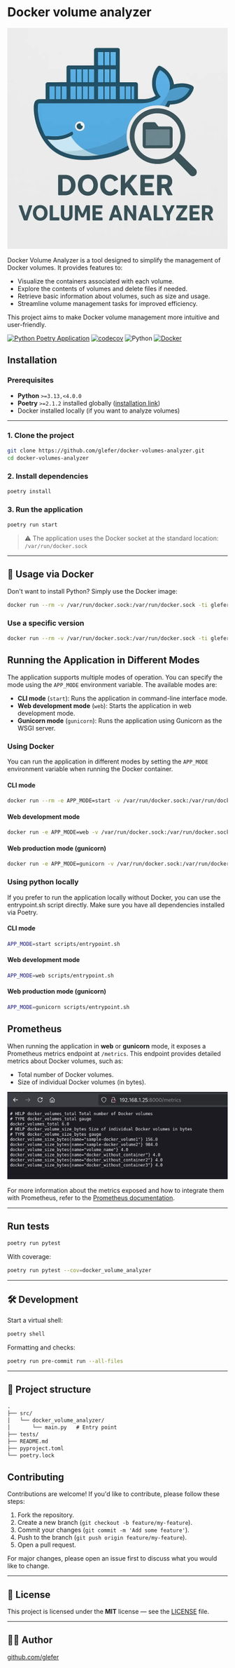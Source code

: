 # Docker volume analyzer

![Banner](./doc/assets/icon.webp)

Docker Volume Analyzer is a tool designed to simplify the management of Docker volumes. It provides features to:

- Visualize the containers associated with each volume.
- Explore the contents of volumes and delete files if needed.
- Retrieve basic information about volumes, such as size and usage.
- Streamline volume management tasks for improved efficiency.

This project aims to make Docker volume management more intuitive and user-friendly.

[![Python Poetry Application](https://github.com/glefer/docker-volumes-analyzer/actions/workflows/main.yml/badge.svg)](https://github.com/glefer/docker-volumes-analyzer/actions/workflows/main.yml)
[![codecov](https://codecov.io/gh/glefer/docker-volumes-analyzer/branch/main/graph/badge.svg?token=JRjmc0emjT)](https://codecov.io/gh/glefer/docker-volumes-analyzer)
![Python](https://img.shields.io/badge/python-3.13-blue)
[![Docker](https://img.shields.io/docker/pulls/glefer/docker-volumes-analyzer)](https://hub.docker.com/r/glefer/docker-volumes-analyzer)

## Installation

### Prerequisites

- **Python** `>=3.13,<4.0.0`
- **Poetry** `>=2.1.2` installed globally ([installation link](https://python-poetry.org/docs/#installation))
- Docker installed locally (if you want to analyze volumes)

---

### 1. Clone the project

```bash
git clone https://github.com/glefer/docker-volumes-analyzer.git
cd docker-volumes-analyzer
```

### 2. Install dependencies

```bash
poetry install
```

### 3. Run the application

```bash
poetry run start
```

> ⚠️ The application uses the Docker socket at the standard location: `/var/run/docker.sock`

---

## 🐳 Usage via Docker 

Don't want to install Python? Simply use the Docker image:

```bash
docker run --rm -v /var/run/docker.sock:/var/run/docker.sock -ti glefer/docker-volumes-analyzer:latest
```

### Use a specific version

```bash
docker run --rm -v /var/run/docker.sock:/var/run/docker.sock -ti glefer/docker-volumes-analyzer:0.1.0
```

## Running the Application in Different Modes

The application supports multiple modes of operation. You can specify the mode using the `APP_MODE` environment variable. The available modes are:

- **CLI mode** (`start`): Runs the application in command-line interface mode.
- **Web development mode** (`web`): Starts the application in web development mode.
- **Gunicorn mode** (`gunicorn`): Runs the application using Gunicorn as the WSGI server.

### Using Docker
You can run the application in different modes by setting the `APP_MODE` environment variable when running the Docker container.

#### CLI mode
```bash
docker run --rm -e APP_MODE=start -v /var/run/docker.sock:/var/run/docker.sock -ti glefer/docker-volumes-analyzer:latest
```

#### Web development mode
```bash
docker run -e APP_MODE=web -v /var/run/docker.sock:/var/run/docker.sock glefer/docker-volumes-analyzer:latest
```

#### Web production mode (gunicorn)
```bash
docker run -e APP_MODE=gunicorn -v /var/run/docker.sock:/var/run/docker.sock glefer/docker-volumes-analyzer:latest
```

### Using python locally
If you prefer to run the application locally without Docker, you can use the entrypoint.sh script directly. Make sure you have all dependencies installed via Poetry.


#### CLI mode
```bash
APP_MODE=start scripts/entrypoint.sh
```

#### Web development mode
```bash
APP_MODE=web scripts/entrypoint.sh
```

#### Web production mode (gunicorn)
```bash
APP_MODE=gunicorn scripts/entrypoint.sh
```

## Prometheus

When running the application in **web** or **gunicorn** mode, it exposes a Prometheus metrics endpoint at `/metrics`. This endpoint provides detailed metrics about Docker volumes, such as:

- Total number of Docker volumes.
- Size of individual Docker volumes (in bytes).

![Metrics](./doc/assets/metrics-endpoint.png)


For more information about the metrics exposed and how to integrate them with Prometheus, refer to the [Prometheus documentation](./doc/prometheus.md).

---

## Run tests

```bash
poetry run pytest
```

With coverage:

```bash
poetry run pytest --cov=docker_volume_analyzer
```

---

## 🛠 Development

Start a virtual shell:

```bash
poetry shell
```

Formatting and checks:
```bash
poetry run pre-commit run --all-files
```

---

## 🔧 Project structure

```
.
├── src/
│   └── docker_volume_analyzer/
│       └── main.py   # Entry point
├── tests/
├── README.md
├── pyproject.toml
└── poetry.lock
```

## Contributing

Contributions are welcome! If you'd like to contribute, please follow these steps:

1. Fork the repository.
2. Create a new branch (`git checkout -b feature/my-feature`).
3. Commit your changes (`git commit -m 'Add some feature'`).
4. Push to the branch (`git push origin feature/my-feature`).
5. Open a pull request.

For major changes, please open an issue first to discuss what you would like to change.

---

## 📝 License

This project is licensed under the **MIT** license — see the [LICENSE](./LICENSE) file.

---

## 👨‍💻 Author
[github.com/glefer](https://github.com/glefer)